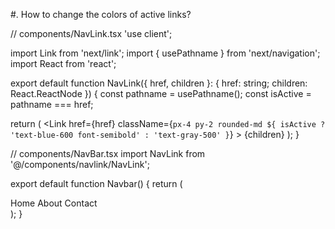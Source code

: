 #. How to change the colors of active links?



// components/NavLink.tsx
'use client';

import Link from 'next/link';
import { usePathname } from 'next/navigation';
import React from 'react';

export default function NavLink({ href, children }: { href: string; children: React.ReactNode }) {
  const pathname = usePathname();
  const isActive = pathname === href;

  return (
    <Link
      href={href}
      className={`px-4 py-2 rounded-md ${
        isActive ? 'text-blue-600 font-semibold' : 'text-gray-500'
      }`}
    >
      {children}
    </Link>
  );
}


// components/NavBar.tsx
import NavLink from '@/components/navlink/NavLink';

export default function Navbar() {
  return (
    <nav className="flex gap-4">
      <NavLink href="/">Home</NavLink>
      <NavLink href="/about">About</NavLink>
      <NavLink href="/contact">Contact</NavLink>
    </nav>
  );
}